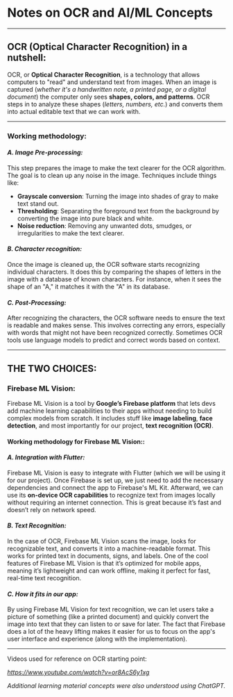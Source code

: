 # **Notes on OCR and AI/ML Concepts**

---

## **OCR (Optical Character Recognition) in a nutshell:**

OCR, or **Optical Character Recognition**, is a technology that allows computers to "read" and understand text from images. When an image is captured (*whether it's a handwritten note, a printed page, or a digital document*) the computer only sees **shapes, colors, and patterns**. OCR steps in to analyze these shapes (*letters, numbers, etc.*) and converts them into actual editable text that we can work with.

---

### **Working methodology**:

#### *A. Image Pre-processing:*

   This step prepares the image to make the text clearer for the OCR algorithm. The goal is to clean up any noise in the image. Techniques include things like:

   - **Grayscale conversion**: Turning the image into shades of gray to make text stand out.
   - **Thresholding**: Separating the foreground text from the background by converting the image into pure black and white.
   - **Noise reduction**: Removing any unwanted dots, smudges, or irregularities to make the text clearer.

#### *B. Character recognition:*

   Once the image is cleaned up, the OCR software starts recognizing individual characters. It does this by comparing the shapes of letters in the image with a database of known characters. For instance, when it sees the shape of an "A," it matches it with the "A" in its database.

#### *C. Post-Processing:*

   After recognizing the characters, the OCR software needs to ensure the text is readable and makes sense. This involves correcting any errors, especially with words that might not have been recognized correctly. Sometimes OCR tools use language models to predict and correct words based on context.

---


## THE TWO CHOICES:

### **Firebase ML Vision:**

Firebase ML Vision is a tool by **Google’s Firebase platform** that lets devs add machine learning capabilities to their apps without needing to build complex models from scratch. It includes stuff like **image labeling**, **face detection**, and most importantly for our project, **text recognition (OCR)**.

#### **Working methodology for Firebase ML Vision:**:

#### *A. Integration with Flutter:* 

   Firebase ML Vision is easy to integrate with Flutter (which we will be using it for our project). Once Firebase is set up, we just need to add the necessary dependencies and connect the app to Firebase's ML Kit. Afterward, we can use its **on-device OCR capabilities** to recognize text from images locally without requiring an internet connection. This is great because it’s fast and doesn’t rely on network speed.

#### *B. Text Recognition:* 

   In the case of OCR, Firebase ML Vision scans the image, looks for recognizable text, and converts it into a machine-readable format. This works for printed text in documents, signs, and labels. One of the cool features of Firebase ML Vision is that it’s optimized for mobile apps, meaning it’s lightweight and can work offline, making it perfect for fast, real-time text recognition.

#### *C. How it fits in our app:*  

   By using Firebase ML Vision for text recognition, we can let users take a picture of something (like a printed document) and quickly convert the image into text that they can listen to or save for later. The fact that Firebase does a lot of the heavy lifting makes it easier for us to focus on the app's user interface and experience (along with the implementation).

---

Videos used for reference on OCR starting point:

*https://www.youtube.com/watch?v=or8AcS6y1xg*

*Additional learning material concepts were also understood using ChatGPT.*